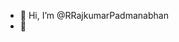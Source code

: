 - 👋 Hi, I’m @RRajkumarPadmanabhan
- 👀 
<!---
RRajkumarPadmanabhan/RRajkumarPadmanabhan is a ✨ special ✨ repository because its `README.md` (this file) appears on your GitHub profile.
You can click the Preview link to take a look at your changes.
--->
